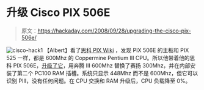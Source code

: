 # 升级 Cisco PIX 506E

> 原文：<https://hackaday.com/2008/09/28/upgrading-the-cisco-pix-506e/>

![](img/70f109ef7ffb655f1b7e52e1fb064601.png "cisco-hack1")
【Albert】看了[思科 PIX Wiki](http://en.wikipedia.org/wiki/Cisco_PIX) ，发现 PIX 506E 的主板和 PIX 525 一样，都是 600Mhz 的 Coppermine Pentium III CPU。所以他带着他的思科 PIX 506E，[升级了它](http://blog.achtung.com/index.php?load=read&id=33)，用奔腾 III 600Mhz 替换了赛扬 300Mhz，并在内部安装了第二个 PC100 RAM 插槽。系统只显示 448Mhz 而不是 600Mhz，但它可以识别 PIII，没有任何问题。在 CPU 交换和 RAM 升级后，CPU 负载降至 0%。